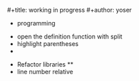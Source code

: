 #+title: working in progress
#+author: yoser

* programming
- open the definition function with split
- highlight parentheses
-
* Refactor libraries
**  
* line number relative
